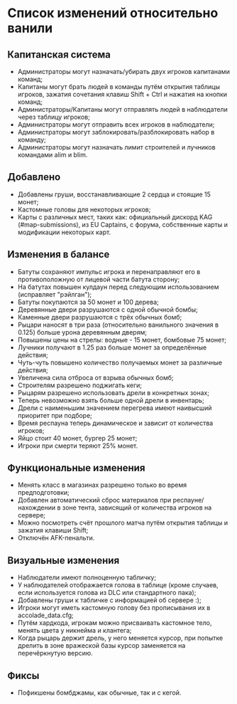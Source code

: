 # Список изменений относительно ванили
## Капитанская система
- Администраторы могут назначать/убирать двух игроков капитанами команд;
- Капитаны могут брать людей в команды путём открытия таблицы игроков, зажатия сочетания клавиш Shift + Ctrl и нажатия на кнопки команд;
- Администраторы/Капитаны могут отправлять людей в наблюдатели через таблицу игроков;
- Администраторы могут отправить всех игроков в наблюдатели;
- Администраторы могут заблокировать/разблокировать набор в команду;
- Администраторы могут назначать лимит строителей и лучников командами alim и blim.

## Добавлено
- Добавлены груши, восстанавливающие 2 сердца и стоящие 15 монет;
- Кастомные головы для некоторых игроков;
- Карты с различных мест, таких как: официальный дискорд KAG (#map-submissions), из EU Captains, с форума, собственные карты и модификации некоторых карт.

## Изменения в балансе
- Батуты сохраняют импульс игрока и перенаправляют его в противоположную от лицевой части батута сторону;
- На батутах повышен кулдаун перед следующим использованием (исправляет "рэйлган");
- Батуты покупаются за 50 монет и 100 дерева;
- Деревянные двери разрушаются с одной обычной бомбы;
- Каменные двери разрушаются с трёх обычных бомб;
- Рыцари наносят в три раза (относительно ванильного значения в 0.125) больше урона деревянным дверям;
- Повышены цены на стрелы: водные - 15 монет, бомбовые 75 монет;
- Лучники получают в 1.25 раз больше монет за определённые действия;
- Чуть-чуть повышено количество получаемых монет за различные действия;
- Увеличена сила отброса от взрыва обычных бомб;
- Строителям разрешено поджигать кеги;
- Рыцарям разрешено использовать дрели в конкретных зонах;
- Теперь невозможно взять больше одной дрели в инвентарь;
- Дрели с наименьшим значением перегрева имеют наивысший приоритет при подборе;
- Время респауна теперь динамическое и зависит от количества игроков;
- Яйцо стоит 40 монет, бургер 25 монет;
- Игроки при смерти теряют 25% монет.

## Функциональные изменения
- Менять класс в магазинах разрешено только во время предподготовки;
- Добавлен автоматический сброс материалов при респауне/нахождении в зоне тента, зависящий от количества игроков на сервере;
- Можно посмотреть счёт прошлого матча путём открытия таблицы и зажатия клавиши Shift;
- Отключён AFK-пенальти.

## Визуальные изменения
- Наблюдатели имеют полноценную табличку;
- У наблюдателей отображается голова в таблице (кроме случаев, если используется голова из DLC или стандартного пака);
- Добавлены груши к табличке с информацией об сервере :);
- Игроки могут иметь кастомную голову без прописывания их в accolade_data.cfg;
- Путём хардкода, игрокам можно присваивать кастомное тело, менять цвета у никнейма и клантега;
- Когда рыцарь держит дрель, у него меняется курсор, при попытке дрелить в зоне вражеской базы курсор заменяется на перечёркнутую версию.

## Фиксы
- Пофикшены бомбджамы, как обычные, так и с кегой.

